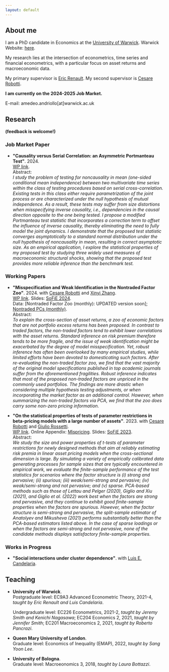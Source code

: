 ```yaml
---
layout: default
---
```


## About me

I am a PhD candidate in Economics at the [University of Warwick](https://warwick.ac.uk/fac/soc/economics/). Warwick Website: [here](https://warwick.ac.uk/fac/soc/economics/staff/aandriollo/).

My research lies at the intersection of econometrics, time series and financial econometrics, with a particular focus on asset returns and macroeconomic data. 

My primary supervisor is [Eric Renault](https://warwick.ac.uk/fac/soc/economics/staff/emrrenault/#). My second supervisor is [Cesare Robotti](https://www.cesarerobotti.com).

 **I am currently on the 2024-2025 Job Market.**

E-mail: amedeo.andriollo[at]warwick.ac.uk 

## Research

**(feedback is welcome!)**

### Job Market Paper

- **"Causality versus Serial Correlation: an Asymmetric Portmanteau Test"**. 2024. \
[WP link](assets/pdf/JMP_Andriollo.pdf).\
Abstract: \
*I study the problem of testing for noncausality in mean (one-sided conditional mean independence) between two multivariate time series within the class of testing procedures based on serial cross-correlation. Existing tests in this class either require parametrization of the joint process or are characterized under the null hypothesis of mutual independence. As a result, these tests may suffer from size distortions when misspecifying inverse causality, i.e., dependencies in the causal direction opposite to the one being tested. I propose a modified Portmanteau test statistic that incorporates a correction term to offset the influence of inverse causality, thereby eliminating the need to fully model the joint dynamics. I demonstrate that the proposed test statistic converges asymptotically to a standard normal distribution under the null hypothesis of noncausality in mean, resulting in correct asymptotic size. As an empirical application, I explore the statistical properties of my proposed test by studying three widely used measures of macroeconomic structural shocks, showing that the proposed test provides more reliable inference than the benchmark test.*

### Working Papers

- **"Misspecification and Weak Identification in the Nontraded Factor Zoo"**. 2024. with [Cesare Robotti](https://www.cesarerobotti.com) and [Xinyi Zhang](https://warwick.ac.uk/fac/soc/wbs/subjects/finance/faculty1/phd_students/xinyi-zhang/). \
[WP link](assets/pdf/ARZ-3.pdf). Slides: [SoFiE 2024](https://www.dropbox.com/scl/fi/j1mg11h6q6nuqrlj16ire/nontraded_sofie24.pdf?rlkey=bp1vgedtnbz2vswbyg3b6zrab&dl=0). \
 Data: [Nontraded Factor Zoo (monthly): UPDATED version soon]; [Nontraded PCs (monthly)](https://www.dropbox.com/scl/fi/tz45uxrols0kazt17y85a/data1eqGX.xls?rlkey=xgos0xsjbdca40l38rgisygth&dl=0). \
Abstract: \
*To explain the cross-section of asset returns, a zoo of economic factors that are not portfolio excess returns has been proposed. In contrast to traded factors, the non-traded factors tend to exhibit lower correlations with the asset returns. Standard inference on risk premium therefore tends to be more fragile, and the issue of weak identification might be exacerbated by the degree of model misspecification. Yet, robust inference has often been overlooked by many empirical studies, while limited efforts have been devoted to domesticating such factors. After re-evaluating the non-traded factor zoo, we find that the vast majority of the original model specifications published in top academic journals suffer from the aforementioned fragilities. Robust inference indicates that most of the proposed non-traded factors are unpriced in the commonly used portfolios. The findings are more drastic when considering multiple hypothesis testing adjustments, or when incorporating the market factor as an additional control. However, when summarizing the non-traded factors via PCA, we find that the zoo does carry some non-zero pricing information.*

- **"On the statistical properties of tests of parameter restrictions in beta-pricing models with a large number of assets"**. 2023. with [Cesare Robotti](https://www.cesarerobotti.com) and [Giulio Rossetti](https://giuliorossetti94.github.io). \
[WP link](assets/pdf/ARR_statistical_.pdf). Online Appendix: [Mispricing](https://www.dropbox.com/s/6uhz62iu0fahm11/output_misspricing.pdf?dl=0). Slides: [SoFiE 2023](https://www.dropbox.com/s/as0rnxq13xefbkq/sofie.pdf?dl=0).\
Abstract: \
*We study the size and power properties of t-tests of parameter restrictions for newly designed methods that aim at reliably estimating risk premia in linear asset pricing models when the cross-sectional dimension is large. By simulating a variety of empirically calibrated data generating processes for sample sizes that are typically encountered in empirical work, we evaluate the finite-sample performance of the test statistics for scenarios where the factor structure is (i) strong and pervasive; (ii) spurious; (iii) weak/semi-strong and pervasive; (iv) weak/semi-strong and not pervasive; and (v) sparse. PCA-based methods such as those of Lettau and Pelger (2020), Giglio and Xiu (2021), and Giglio et al. (2022) work best when the factors are strong and pervasive, and they continue to exhibit good finite-sample properties when the factors are spurious. However, when the factor structure is semi-strong and pervasive, the split-sample estimator of Anatolyev and Mikusheva (2021) performs substantially better than the PCA-based estimators listed above. In the case of sparse loadings or when the factors are semi-strong and not pervasive, none of the candidate methods displays satisfactory finite-sample properties.*


### Works in Progress

- **"Social interactions under cluster dependence"**. with [Luis E. Candelaria](https://lecandelaria.github.io).

## Teaching 

- **University of Warwick**. \
  Postgraduate level: EC9A3 Advanced Econometric Theory, 2021-4, *taught by Eric Renault and Luis Candelaria*.
  
   Undergraduate level: EC226 Econometrics, 2021-2, *taught by Jeremy Smith and Kenichi Nagasawa*; EC204 Economics 2, 2021, *taught by Jennifer Smith*; EC201 Macroeconomics 2, 2021, *taught by Roberto Pancrazi*.
  
- **Queen Mary University of London**. \
  Graduate level: Economics of Inequality (EMAP), 2022, *taught by Sang Yoon Lee*.
  
- **University of Bologna**. \
  Graduate level: Macroeonomics 3, 2018, *taught by Laura Bottazzi*.







